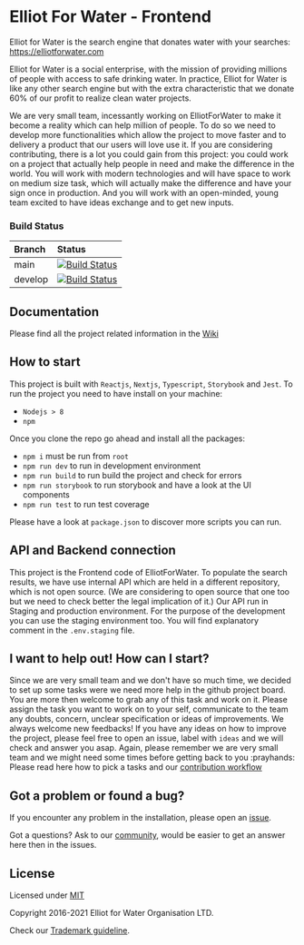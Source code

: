 # Elliot For Water - Frontend

Elliot for Water is the search engine that donates water with your searches: https://elliotforwater.com

Elliot for Water is a social enterprise, with the mission of providing millions of people with access to safe drinking water. In practice, Elliot for Water is like any other search engine but with the extra characteristic that we donate 60% of our profit to realize clean water projects.

We are very small team, incessantly working on ElliotForWater to make it become a reality which can help million of people. To do so we need to develop more functionalities which allow the project to move faster and to delivery a product that our users will love use it.
If you are considering contributing, there is a lot you could gain from this project: you could work on a project that actually help people in need and make the difference in the world. You will work with modern technologies and will have space to work on medium size task, which will actually make the difference and have your sign once in production.
And you will work with an open-minded, young team excited to have ideas exchange and to get new inputs.

### Build Status

| Branch  | Status                                                                                                                                                                                                                 |
| :------ | :--------------------------------------------------------------------------------------------------------------------------------------------------------------------------------------------------------------------- |
| main    | [![Build Status](https://dev.azure.com/E4W/Elliotforwater/_apis/build/status/ElliotForWater.efw-webapp?branchName=main)](https://dev.azure.com/E4W/Elliotfowwater/_build/latest?definitionId=17&branchName=main)       |
| develop | [![Build Status](https://dev.azure.com/E4W/Elliotforwater/_apis/build/status/ElliotForWater.efw-webapp?branchName=develop)](https://dev.azure.com/E4W/Elliotfowwater/_build/latest?definitionId=17&branchName=develop) |

## Documentation

Please find all the project related information in the [Wiki](https://github.com/ElliotForWater/efw-webapp/wiki)

## How to start

This project is built with `Reactjs`, `Nextjs`, `Typescript`, `Storybook` and `Jest`.
To run the project you need to have install on your machine:

- `Nodejs > 8`
- `npm`

Once you clone the repo go ahead and install all the packages:

- `npm i` must be run from `root`
- `npm run dev` to run in development environment
- `npm run build` to run build the project and check for errors
- `npm run storybook` to run storybook and have a look at the UI components
- `npm run test` to run test coverage

Please have a look at `package.json` to discover more scripts you can run.

## API and Backend connection

This project is the Frontend code of ElliotForWater. To populate the search results, we have use internal API
which are held in a different repository, which is not open source. (We are considering to open source that one too but we need to check better the legal implication of it.)
Our API run in Staging and production environment.
For the purpose of the development you can use the staging environment too.
You will find explanatory comment in the `.env.staging` file.

## I want to help out! How can I start?

Since we are very small team and we don't have so much time, we decided to set up some tasks were we need more help in
the github project board.
You are more then welcome to grab any of this task and work on it.
Please assign the task you want to work on to your self, communicate to the team any doubts, concern, unclear specification or ideas of improvements.
We always welcome new feedbacks! If you have any ideas on how to improve the project, please feel free to open an issue, label with `ideas` and we will check and answer you asap.
Again, please remember we are very small team and we might need some times before getting back to you :prayhands:
Please read here how to pick a tasks and our [contribution workflow](https://github.com/ElliotForWater/efw-webapp/wiki/3.-How-to-contribute)

## Got a problem or found a bug?

If you encounter any problem in the installation, please open an [issue](https://github.com/ElliotForWater/efw-webapp/issues).

Got a questions? Ask to our [community](https://github.com/ElliotForWater/efw-webapp/discussions), would be easier to get an answer here then in the issues.

## License

Licensed under [MIT](https://github.com/ElliotForWater/efw-webapp/blob/main/LICENSE)

Copyright 2016-2021 Elliot for Water Organisation LTD.

Check our [Trademark guideline](https://github.com/ElliotForWater/efw-webapp/wiki/ElliotForWater-Trademark).
